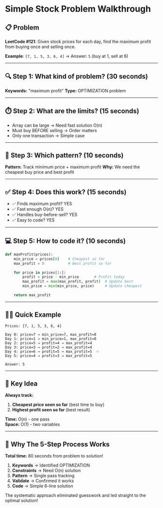 # Simple Stock Problem Walkthrough

## 📋 Problem
**LeetCode #121**: Given stock prices for each day, find the maximum profit from buying once and selling once.

**Example**: `[7, 1, 5, 3, 6, 4]` → Answer: `5` (buy at 1, sell at 6)

---

## 🔍 Step 1: What kind of problem? (30 seconds)
**Keywords:** "maximum profit" 
**Type:** OPTIMIZATION problem

---

## ⏱️ Step 2: What are the limits? (15 seconds)
- Array can be large → Need fast solution O(n)
- Must buy BEFORE selling → Order matters
- Only one transaction → Simple case

---

## 🎯 Step 3: Which pattern? (10 seconds)
**Pattern:** Track minimum price + maximum profit
**Why:** We need the cheapest buy price and best profit

---

## ✅ Step 4: Does this work? (15 seconds)
- ✅ Finds maximum profit? YES
- ✅ Fast enough O(n)? YES  
- ✅ Handles buy-before-sell? YES
- ✅ Easy to code? YES

---

## 💻 Step 5: How to code it? (10 seconds)

```python
def maxProfit(prices):
    min_price = prices[0]    # Cheapest so far
    max_profit = 0           # Best profit so far
    
    for price in prices[1:]:
        profit = price - min_price       # Profit today
        max_profit = max(max_profit, profit)  # Update best
        min_price = min(min_price, price)     # Update cheapest
    
    return max_profit
```

---

## 🏃‍♂️ Quick Example
```
Prices: [7, 1, 5, 3, 6, 4]

Day 0: price=7 → min_price=7, max_profit=0
Day 1: price=1 → min_price=1, max_profit=0  
Day 2: price=5 → profit=4 → max_profit=4
Day 3: price=3 → profit=2 → max_profit=4
Day 4: price=6 → profit=5 → max_profit=5  ✨
Day 5: price=4 → profit=3 → max_profit=5

Answer: 5
```

---

## 🎯 Key Idea
**Always track:**
1. **Cheapest price seen so far** (best time to buy)
2. **Highest profit seen so far** (best result)

**Time:** O(n) - one pass  
**Space:** O(1) - two variables

---

## 🚀 Why The 5-Step Process Works
**Total time:** 80 seconds from problem to solution!

1. **Keywords** → Identified OPTIMIZATION
2. **Constraints** → Need O(n) solution  
3. **Pattern** → Single pass tracking
4. **Validate** → Confirmed it works
5. **Code** → Simple 6-line solution

The systematic approach eliminated guesswork and led straight to the optimal solution!

